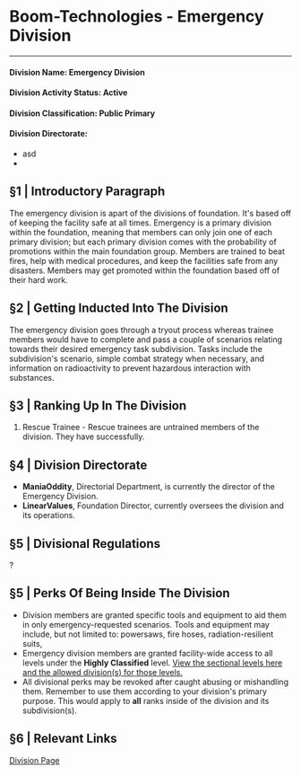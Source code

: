 # Boom-Technologies - Emergency Division

----------------------------------------------------------

#### Division Name: **Emergency Division**
#### Division Activity Status: Active

#### Division Classification: Public Primary
#### Division Directorate:
  - asd
  - 

## §1 | Introductory Paragraph
The emergency division is apart of the divisions of foundation. It's based off of keeping the facility safe at all times. Emergency is a primary division within the foundation, meaning that members can only join one of each primary division; but each primary division comes with the probability of promotions within the main foundation group. Members are trained to beat fires, help with medical procedures, and keep the facilities safe from any disasters. Members may get promoted within the foundation based off of their hard work.
## §2 | Getting Inducted Into The Division
The emergency division goes through a tryout process whereas trainee members would have to complete and pass a couple of scenarios relating towards their desired emergency task subdivision. Tasks include the subdivision's scenario, simple combat strategy when necessary, and information on radioactivity to prevent hazardous interaction with substances. 
## §3 | Ranking Up In The Division
1. Rescue Trainee - Rescue trainees are untrained members of the division. They have successfully.
## §4 | Division Directorate
* **ManiaOddity**, Directorial Department, is currently the director of the Emergency Division.
* **LinearValues**, Foundation Director, currently oversees the division and its operations.
## §5 | Divisional Regulations
?
## §5 | Perks Of Being Inside The Division
- Division members are granted specific tools and equipment to aid them in only emergency-requested scenarios. Tools and equipment may include, but not limited to: powersaws, fire hoses, radiation-resilient suits, 
- Emergency division members are granted facility-wide access to all levels under the __Highly Classified__ level. [View the sectional levels here and the allowed division(s) for those levels.]()
- All divisional perks may be revoked after caught abusing or mishandling them. Remember to use them according to your division's primary purpose. This would apply to __all__ ranks inside of the division and its subdivision(s). 
## §6 | Relevant Links
[Division Page](https://www.roblox.com/groups/4717972/BT-Emergency-Division#!/about)
